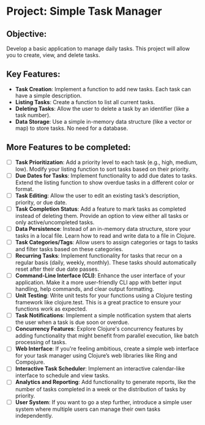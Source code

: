 # Project: Simple Task Manager

## Objective:
Develop a basic application to manage daily tasks. This project will allow you to create, view, and delete tasks.

## Key Features:
- **Task Creation**: Implement a function to add new tasks. Each task can have a simple description.
- **Listing Tasks**: Create a function to list all current tasks.
- **Deleting Tasks**: Allow the user to delete a task by an identifier (like a task number).
- **Data Storage**: Use a simple in-memory data structure (like a vector or map) to store tasks. No need for a database.

## More Features to be completed:
- [ ] **Task Prioritization**: Add a priority level to each task (e.g., high, medium, low). Modify your listing function to sort tasks based on their priority.
- [ ] **Due Dates for Tasks**: Implement functionality to add due dates to tasks. Extend the listing function to show overdue tasks in a different color or format.
- [ ] **Task Editing**: Allow the user to edit an existing task’s description, priority, or due date.
- [ ] **Task Completion Status**: Add a feature to mark tasks as completed instead of deleting them. Provide an option to view either all tasks or only active/uncompleted tasks.
- [ ] **Data Persistence**: Instead of an in-memory data structure, store your tasks in a local file. Learn how to read and write data to a file in Clojure.
- [ ] **Task Categories/Tags**: Allow users to assign categories or tags to tasks and filter tasks based on these categories.
- [ ] **Recurring Tasks**: Implement functionality for tasks that recur on a regular basis (daily, weekly, monthly). These tasks should automatically reset after their due date passes.
- [ ] **Command-Line Interface (CLI)**: Enhance the user interface of your application. Make it a more user-friendly CLI app with better input handling, help commands, and clear output formatting.
- [ ] **Unit Testing**: Write unit tests for your functions using a Clojure testing framework like clojure.test. This is a great practice to ensure your functions work as expected.
- [ ] **Task Notifications**: Implement a simple notification system that alerts the user when a task is due soon or overdue.
- [ ] **Concurrency Features**: Explore Clojure's concurrency features by adding functionality that might benefit from parallel execution, like batch processing of tasks.
- [ ] **Web Interface**: If you're feeling ambitious, create a simple web interface for your task manager using Clojure’s web libraries like Ring and Compojure.
- [ ] **Interactive Task Scheduler**: Implement an interactive calendar-like interface to schedule and view tasks.
- [ ] **Analytics and Reporting**: Add functionality to generate reports, like the number of tasks completed in a week or the distribution of tasks by priority.
- [ ] **User System**: If you want to go a step further, introduce a simple user system where multiple users can manage their own tasks independently.